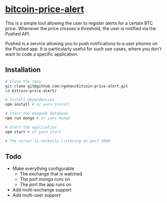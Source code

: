 # [bitcoin-price-alert](https://github.com/rgehan/bitcoin-price-alert)

This is a simple tool allowing the user to register alerts for a certain BTC price. Whenever the price crosses a threshold, the user is notified via the Pushed API.

Pushed is a service allowing you to push notifications to a user phones on the Pushed app. It is particularly useful for such use cases, where you don't want to code a specific application.

## Installation

```bash
# Clone the repo
git clone git@github.com:rgehan/bitcoin-price-alert.git
cd bitcoin-price-alert/

# Install dependencies
npm install # or yarn install

# Start the mongodb database
npm run mongo # or yarn mongo

# Start the application
npm start # or yarn start

# The server is normally listening on port 3000
```

## Todo

* Make everything configurable
  * The exchange that is watched
  * The port mongo runs on
  * The port the app runs on
* Add multi-exchange support
* Add multi-user support

